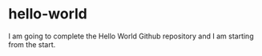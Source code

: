 # hello-world
I am going to complete the Hello World Github repository and I am starting from the start.
